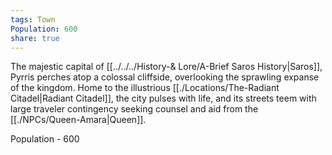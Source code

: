 ```yaml
---
tags: Town
Population: 600
share: true
---
```


The majestic capital of [[../../../History-& Lore/A-Brief Saros History|Saros]], Pyrris perches atop a colossal cliffside, overlooking the sprawling expanse of the kingdom. Home to the illustrious [[./Locations/The-Radiant Citadel|Radiant Citadel]], the city pulses with life, and its streets teem with large traveler contingency seeking counsel and aid from the [[./NPCs/Queen-Amara|Queen]].

Population - 600